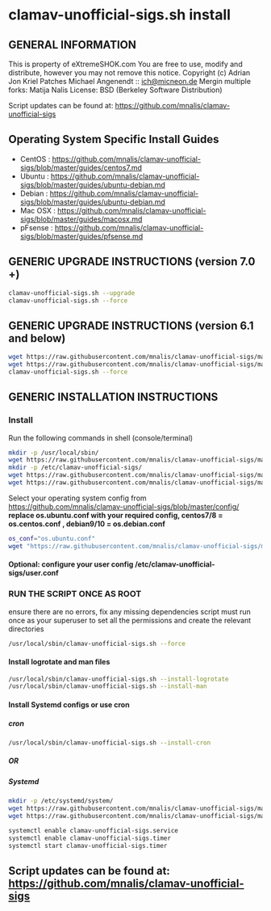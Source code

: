 # clamav-unofficial-sigs.sh install

## GENERAL INFORMATION

This is property of eXtremeSHOK.com
You are free to use, modify and distribute, however you may not remove this notice.
Copyright (c) Adrian Jon Kriel 
Patches Michael Angenendt :: ich@micneon.de
Mergin multiple forks: Matija Nalis
License: BSD (Berkeley Software Distribution)

Script updates can be found at: <https://github.com/mnalis/clamav-unofficial-sigs>

## Operating System Specific Install Guides

* CentOS : <https://github.com/mnalis/clamav-unofficial-sigs/blob/master/guides/centos7.md>
* Ubuntu : <https://github.com/mnalis/clamav-unofficial-sigs/blob/master/guides/ubuntu-debian.md>
* Debian : <https://github.com/mnalis/clamav-unofficial-sigs/blob/master/guides/ubuntu-debian.md>
* Mac OSX : <https://github.com/mnalis/clamav-unofficial-sigs/blob/master/guides/macosx.md> 
* pFsense : <https://github.com/mnalis/clamav-unofficial-sigs/blob/master/guides/pfsense.md>

## GENERIC UPGRADE INSTRUCTIONS (version 7.0 +)

```bash
clamav-unofficial-sigs.sh --upgrade
clamav-unofficial-sigs.sh --force
```

## GENERIC UPGRADE INSTRUCTIONS (version 6.1 and below)

```bash
wget https://raw.githubusercontent.com/mnalis/clamav-unofficial-sigs/master/clamav-unofficial-sigs.sh -O /usr/local/sbin/clamav-unofficial-sigs.sh && chmod 755 /usr/local/sbin/clamav-unofficial-sigs.sh
wget https://raw.githubusercontent.com/mnalis/clamav-unofficial-sigs/master/config/master.conf -O /etc/clamav-unofficial-sigs/master.conf
clamav-unofficial-sigs.sh --force
```

## GENERIC INSTALLATION INSTRUCTIONS

### Install

Run the following commands in shell (console/terminal)

```bash
mkdir -p /usr/local/sbin/
wget https://raw.githubusercontent.com/mnalis/clamav-unofficial-sigs/master/clamav-unofficial-sigs.sh -O /usr/local/sbin/clamav-unofficial-sigs.sh && chmod 755 /usr/local/sbin/clamav-unofficial-sigs.sh
mkdir -p /etc/clamav-unofficial-sigs/
wget https://raw.githubusercontent.com/mnalis/clamav-unofficial-sigs/master/config/master.conf -O /etc/clamav-unofficial-sigs/master.conf
wget https://raw.githubusercontent.com/mnalis/clamav-unofficial-sigs/master/config/user.conf -O /etc/clamav-unofficial-sigs/user.conf
```

Select your operating system config from <https://github.com/mnalis/clamav-unofficial-sigs/blob/master/config/>
**replace os.ubuntu.conf with your required config, centos7/8 = os.centos.conf , debian9/10 = os.debian.conf**

```bash
os_conf="os.ubuntu.conf"
wget "https://raw.githubusercontent.com/mnalis/clamav-unofficial-sigs/master/config/os/${os_conf}" -O /etc/clamav-unofficial-sigs/os.conf
```

#### Optional: configure your user config /etc/clamav-unofficial-sigs/user.conf

### RUN THE SCRIPT ONCE AS ROOT

ensure there are no errors, fix any missing dependencies
script must run once as your superuser to set all the permissions and create the relevant directories

```bash
/usr/local/sbin/clamav-unofficial-sigs.sh --force
```

#### Install logrotate and man files

```bash
/usr/local/sbin/clamav-unofficial-sigs.sh --install-logrotate
/usr/local/sbin/clamav-unofficial-sigs.sh --install-man
```

#### Install Systemd configs or use cron

##### cron

```bash
/usr/local/sbin/clamav-unofficial-sigs.sh --install-cron
```

##### OR

##### Systemd

```bash
mkdir -p /etc/systemd/system/
wget https://raw.githubusercontent.com/mnalis/clamav-unofficial-sigs/master/systemd/clamav-unofficial-sigs.service -O /etc/systemd/system/clamav-unofficial-sigs.service
wget https://raw.githubusercontent.com/mnalis/clamav-unofficial-sigs/master/systemd/clamav-unofficial-sigs.timer -O /etc/systemd/system/clamav-unofficial-sigs.timer

systemctl enable clamav-unofficial-sigs.service
systemctl enable clamav-unofficial-sigs.timer
systemctl start clamav-unofficial-sigs.timer
```

## Script updates can be found at: <https://github.com/mnalis/clamav-unofficial-sigs>
